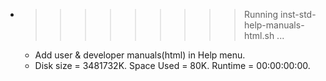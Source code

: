 * >>>>>>>>> Running inst-std-help-manuals-html.sh ...
  * Add user & developer manuals(html) in Help menu.
  * Disk size = 3481732K. Space Used = 80K. Runtime = 00:00:00:00.
